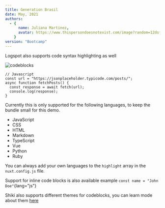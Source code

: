 ```yaml
---
title: Generation Brasil
date: May, 2021
authors:
  - {
      name: Juliana Martinez,
      avatar: https://www.thispersondoesnotexist.com/image?random=12dsf34,
    }
version: "Bootcamp"
---
```


Logspot also supports code syntax highlighting as well

![codeblocks](/codeblocks.png)

```js{1,3-5}[server.js]
// Javascript
const url = "https://jsonplaceholder.typicode.com/posts/";
async function fetchPosts() {
  const response = await fetch(url);
  console.log(response);
}
```

Currently this is only supported for the following languages, to keep the bundle small for this demo.

- JavaScript
- CSS
- HTML
- Markdown
- TypeScript
- Vue
- Python
- Ruby

You can always add your own languages to the `highlight` array in the `nuxt.config.js` file.

Support for inline code blocks is also available example `const name = "John Doe"`{lang="js"}

Shiki also supports different themes for codeblocks, you can learn mode about them [here](https://content.nuxtjs.org/api/configuration/#highlight)
